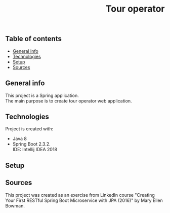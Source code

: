 <h1 align="right">Tour operator</h1><br>

## Table of contents
* [General info](#general-info)
* [Technologies](#technologies)
* [Setup](#setup)
* [Sources](#sources)

## General info
This project is a Spring application.  
The main purpose is to create tour operator web application.     

## Technologies
Project is created with:
* Java 8
* Spring Boot 2.3.2.  
IDE: Intellij IDEA 2018

## Setup


## Sources
This project was created as an exercise from LinkedIn course "Creating Your First RESTful Spring Boot Microservice with JPA (2016)" by Mary Ellen Bowman.
